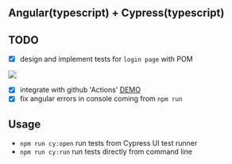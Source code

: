 ## Angular(typescript) + Cypress(typescript)

## TODO
- [x] design and implement tests for `login page` with POM
<img src="https://monosnap.com/image/4ZUY8T1BC15FB8liWpoGtCGZIIOkEZ"/>

- [x] integrate with github 'Actions' [DEMO](https://github.com/Ebazhanov/angular-cypress-example/runs/849033662?check_suite_focus=true)
- [x] fix angular errors in console coming from `npm run`

## Usage
- `npm run cy:open` run tests from Cypress UI test runner
- `npm run cy:run` run tests directly from command line 
